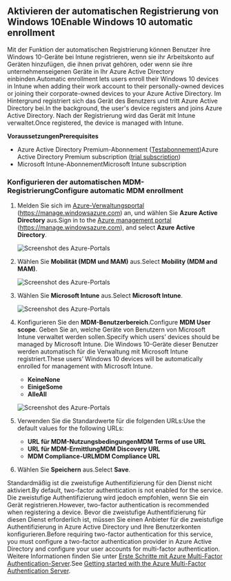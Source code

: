 ## <a name="enable-windows-10-automatic-enrollment"></a><span data-ttu-id="30660-101">Aktivieren der automatischen Registrierung von Windows 10</span><span class="sxs-lookup"><span data-stu-id="30660-101">Enable Windows 10 automatic enrollment</span></span>

<span data-ttu-id="30660-102">Mit der Funktion der automatischen Registrierung können Benutzer ihre Windows 10-Geräte bei Intune registrieren, wenn sie ihr Arbeitskonto auf Geräten hinzufügen, die ihnen privat gehören, oder wenn sie ihre unternehmenseigenen Geräte in Ihr Azure Active Directory einbinden.</span><span class="sxs-lookup"><span data-stu-id="30660-102">Automatic enrollment lets users enroll their Windows 10 devices in Intune when adding their work account to their personally-owned devices or joining their corporate-owned devices to your Azure Active Directory.</span></span> <span data-ttu-id="30660-103">Im Hintergrund registriert sich das Gerät des Benutzers und tritt Azure Active Directory bei.</span><span class="sxs-lookup"><span data-stu-id="30660-103">In the background, the user's device registers and joins Azure Active Directory.</span></span> <span data-ttu-id="30660-104">Nach der Registrierung wird das Gerät mit Intune verwaltet.</span><span class="sxs-lookup"><span data-stu-id="30660-104">Once registered, the device is managed with Intune.</span></span>

<span data-ttu-id="30660-105">**Voraussetzungen**</span><span class="sxs-lookup"><span data-stu-id="30660-105">**Prerequisites**</span></span>
- <span data-ttu-id="30660-106">Azure Active Directory Premium-Abonnement ([Testabonnement](http://go.microsoft.com/fwlink/?LinkID=816845))</span><span class="sxs-lookup"><span data-stu-id="30660-106">Azure Active Directory Premium subscription ([trial subscription](http://go.microsoft.com/fwlink/?LinkID=816845))</span></span>
- <span data-ttu-id="30660-107">Microsoft Intune-Abonnement</span><span class="sxs-lookup"><span data-stu-id="30660-107">Microsoft Intune subscription</span></span>


### <a name="configure-automatic-mdm-enrollment"></a><span data-ttu-id="30660-108">Konfigurieren der automatischen MDM-Registrierung</span><span class="sxs-lookup"><span data-stu-id="30660-108">Configure automatic MDM enrollment</span></span>

1. <span data-ttu-id="30660-109">Melden Sie sich im [Azure-Verwaltungsportal](https://portal.azure.com) (https://manage.windowsazure.com) an, und wählen Sie **Azure Active Directory** aus.</span><span class="sxs-lookup"><span data-stu-id="30660-109">Sign in to the [Azure management portal](https://portal.azure.com) (https://manage.windowsazure.com), and select **Azure Active Directory**.</span></span>

   ![Screenshot des Azure-Portals](../media/auto-enroll-azure-main.png)

2. <span data-ttu-id="30660-111">Wählen Sie **Mobilität (MDM und MAM)** aus.</span><span class="sxs-lookup"><span data-stu-id="30660-111">Select **Mobility (MDM and MAM)**.</span></span>

   ![Screenshot des Azure-Portals](../media/auto-enroll-mdm.png)

3. <span data-ttu-id="30660-113">Wählen Sie **Microsoft Intune** aus.</span><span class="sxs-lookup"><span data-stu-id="30660-113">Select **Microsoft Intune**.</span></span>

   ![Screenshot des Azure-Portals](../media/auto-enroll-intune.png)

4. <span data-ttu-id="30660-115">Konfigurieren Sie den **MDM-Benutzerbereich**.</span><span class="sxs-lookup"><span data-stu-id="30660-115">Configure **MDM User scope**.</span></span> <span data-ttu-id="30660-116">Geben Sie an, welche Geräte von Benutzern von Microsoft Intune verwaltet werden sollen.</span><span class="sxs-lookup"><span data-stu-id="30660-116">Specify which users’ devices should be managed by Microsoft Intune.</span></span> <span data-ttu-id="30660-117">Die Windows 10-Geräte dieser Benutzer werden automatisch für die Verwaltung mit Microsoft Intune registriert.</span><span class="sxs-lookup"><span data-stu-id="30660-117">These users’ Windows 10 devices will be automatically enrolled for management with Microsoft Intune.</span></span>

   - <span data-ttu-id="30660-118">**Keine**</span><span class="sxs-lookup"><span data-stu-id="30660-118">**None**</span></span>
   - <span data-ttu-id="30660-119">**Einige**</span><span class="sxs-lookup"><span data-stu-id="30660-119">**Some**</span></span>
   - <span data-ttu-id="30660-120">**Alle**</span><span class="sxs-lookup"><span data-stu-id="30660-120">**All**</span></span>

   ![Screenshot des Azure-Portals](../media/auto-enroll-scope.png)

5. <span data-ttu-id="30660-122">Verwenden Sie die Standardwerte für die folgenden URLs:</span><span class="sxs-lookup"><span data-stu-id="30660-122">Use the default values for the following URLs:</span></span>
   - <span data-ttu-id="30660-123">**URL für MDM-Nutzungsbedingungen**</span><span class="sxs-lookup"><span data-stu-id="30660-123">**MDM Terms of use URL**</span></span>
   - <span data-ttu-id="30660-124">**URL für MDM-Ermittlung**</span><span class="sxs-lookup"><span data-stu-id="30660-124">**MDM Discovery URL**</span></span>
   - <span data-ttu-id="30660-125">**MDM Compliance-URL**</span><span class="sxs-lookup"><span data-stu-id="30660-125">**MDM Compliance URL**</span></span>

6. <span data-ttu-id="30660-126">Wählen Sie **Speichern** aus.</span><span class="sxs-lookup"><span data-stu-id="30660-126">Select **Save**.</span></span>

<span data-ttu-id="30660-127">Standardmäßig ist die zweistufige Authentifizierung für den Dienst nicht aktiviert.</span><span class="sxs-lookup"><span data-stu-id="30660-127">By default, two-factor authentication is not enabled for the service.</span></span> <span data-ttu-id="30660-128">Die zweistufige Authentifizierung wird jedoch empfohlen, wenn Sie ein Gerät registrieren.</span><span class="sxs-lookup"><span data-stu-id="30660-128">However, two-factor authentication is recommended when registering a device.</span></span> <span data-ttu-id="30660-129">Bevor die zweistufige Authentifizierung für diesen Dienst erforderlich ist, müssen Sie einen Anbieter für die zweistufige Authentifizierung in Azure Active Directory und Ihre Benutzerkonten konfigurieren.</span><span class="sxs-lookup"><span data-stu-id="30660-129">Before requiring two-factor authentication for this service, you must configure a two-factor authentication provider in Azure Active Directory and configure your user accounts for multi-factor authentication.</span></span> <span data-ttu-id="30660-130">Weitere Informationen finden Sie unter [Erste Schritte mit Azure Multi-Factor Authentication-Server](https://docs.microsoft.com/azure/multi-factor-authentication/multi-factor-authentication-get-started-cloud).</span><span class="sxs-lookup"><span data-stu-id="30660-130">See [Getting started with the Azure Multi-Factor Authentication Server](https://docs.microsoft.com/azure/multi-factor-authentication/multi-factor-authentication-get-started-cloud).</span></span>
